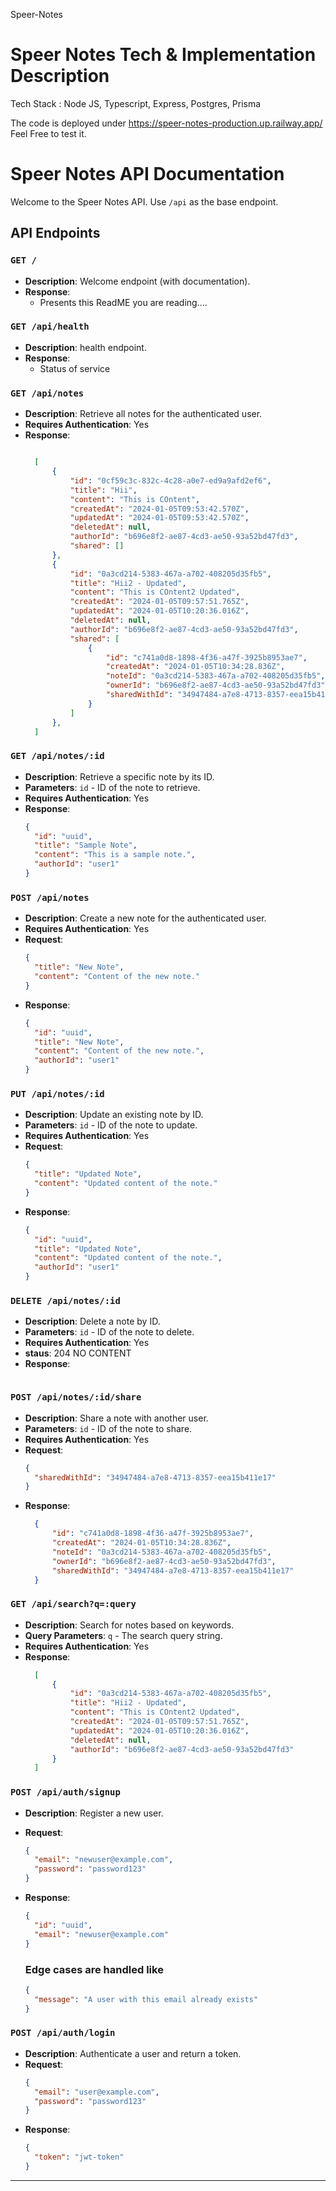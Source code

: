 Speer-Notes


# Speer Notes Tech & Implementation Description
Tech Stack : Node JS, Typescript, Express, Postgres, Prisma


The code is deployed under https://speer-notes-production.up.railway.app/
Feel Free to test it.



# Speer Notes API Documentation

Welcome to the Speer Notes API. Use `/api` as the base endpoint.

## API Endpoints

### `GET /`

- **Description**: Welcome endpoint (with documentation).
- **Response**: 
  - Presents this ReadME you are reading....

### `GET /api/health`

- **Description**: health endpoint.
- **Response**: 
  - Status of service



### `GET /api/notes`

- **Description**: Retrieve all notes for the authenticated user.
- **Requires Authentication**: Yes
- **Response**: 
  ```json

    [
        {
            "id": "0cf59c3c-832c-4c28-a0e7-ed9a9afd2ef6",
            "title": "Hii",
            "content": "This is COntent",
            "createdAt": "2024-01-05T09:53:42.570Z",
            "updatedAt": "2024-01-05T09:53:42.570Z",
            "deletedAt": null,
            "authorId": "b696e8f2-ae87-4cd3-ae50-93a52bd47fd3",
            "shared": []
        },
        {
            "id": "0a3cd214-5383-467a-a702-408205d35fb5",
            "title": "Hii2 - Updated",
            "content": "This is COntent2 Updated",
            "createdAt": "2024-01-05T09:57:51.765Z",
            "updatedAt": "2024-01-05T10:20:36.016Z",
            "deletedAt": null,
            "authorId": "b696e8f2-ae87-4cd3-ae50-93a52bd47fd3",
            "shared": [
                {
                    "id": "c741a0d8-1898-4f36-a47f-3925b8953ae7",
                    "createdAt": "2024-01-05T10:34:28.836Z",
                    "noteId": "0a3cd214-5383-467a-a702-408205d35fb5",
                    "ownerId": "b696e8f2-ae87-4cd3-ae50-93a52bd47fd3",
                    "sharedWithId": "34947484-a7e8-4713-8357-eea15b411e17"
                }
            ]
        },
    ]
  ```

### `GET /api/notes/:id`

- **Description**: Retrieve a specific note by its ID.
- **Parameters**: `id` - ID of the note to retrieve.
- **Requires Authentication**: Yes
- **Response**: 
  ```json
  {
    "id": "uuid",
    "title": "Sample Note",
    "content": "This is a sample note.",
    "authorId": "user1"
  }
  ```

### `POST /api/notes`

- **Description**: Create a new note for the authenticated user.
- **Requires Authentication**: Yes
- **Request**:
  ```json
  {
    "title": "New Note",
    "content": "Content of the new note."
  }
  ```
- **Response**: 
  ```json
  {
    "id": "uuid",
    "title": "New Note",
    "content": "Content of the new note.",
    "authorId": "user1"
  }
  ```

### `PUT /api/notes/:id`

- **Description**: Update an existing note by ID.
- **Parameters**: `id` - ID of the note to update.
- **Requires Authentication**: Yes
- **Request**:
  ```json
  {
    "title": "Updated Note",
    "content": "Updated content of the note."
  }
  ```
- **Response**: 
  ```json
  {
    "id": "uuid",
    "title": "Updated Note",
    "content": "Updated content of the note.",
    "authorId": "user1"
  }
  ```

### `DELETE /api/notes/:id`

- **Description**: Delete a note by ID.
- **Parameters**: `id` - ID of the note to delete.
- **Requires Authentication**: Yes
- **staus**: 204 NO CONTENT
- **Response**: 
  ```json
  
  ```

### `POST /api/notes/:id/share`

- **Description**: Share a note with another user.
- **Parameters**: `id` - ID of the note to share.
- **Requires Authentication**: Yes
- **Request**:
  ```json
  {
    "sharedWithId": "34947484-a7e8-4713-8357-eea15b411e17"
  }
  ```
- **Response**: 
  ```json
    {
        "id": "c741a0d8-1898-4f36-a47f-3925b8953ae7",
        "createdAt": "2024-01-05T10:34:28.836Z",
        "noteId": "0a3cd214-5383-467a-a702-408205d35fb5",
        "ownerId": "b696e8f2-ae87-4cd3-ae50-93a52bd47fd3",
        "sharedWithId": "34947484-a7e8-4713-8357-eea15b411e17"
    }
  ```

### `GET /api/search?q=:query`

- **Description**: Search for notes based on keywords.
- **Query Parameters**: `q` - The search query string.
- **Requires Authentication**: Yes
- **Response**: 
  ```json
    [
        {
            "id": "0a3cd214-5383-467a-a702-408205d35fb5",
            "title": "Hii2 - Updated",
            "content": "This is COntent2 Updated",
            "createdAt": "2024-01-05T09:57:51.765Z",
            "updatedAt": "2024-01-05T10:20:36.016Z",
            "deletedAt": null,
            "authorId": "b696e8f2-ae87-4cd3-ae50-93a52bd47fd3"
        }
    ]
  ```

### `POST /api/auth/signup`

- **Description**: Register a new user.
- **Request**:
  ```json
  {
    "email": "newuser@example.com",
    "password": "password123"
  }
  ```
- **Response**: 
  ```json
  {
    "id": "uuid",
    "email": "newuser@example.com"
  }
  ```

  ### Edge cases are handled like
  ```json
  {
    "message": "A user with this email already exists"
  }
    ```

### `POST /api/auth/login`

- **Description**: Authenticate a user and return a token.
- **Request**:
  ```json
  {
    "email": "user@example.com",
    "password": "password123"
  }
  ```
- **Response**: 
  ```json
  {
    "token": "jwt-token"
  }
  ```

---
